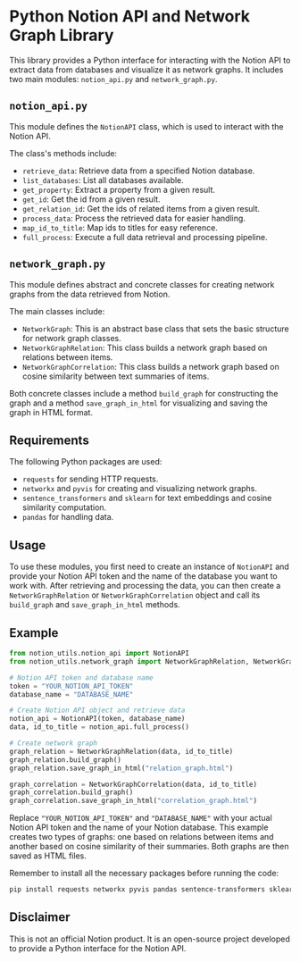 # Python Notion API and Network Graph Library

This library provides a Python interface for interacting with the Notion API to extract data from databases and visualize it as network graphs. It includes two main modules: `notion_api.py` and `network_graph.py`.

## `notion_api.py`

This module defines the `NotionAPI` class, which is used to interact with the Notion API.

The class's methods include:

- `retrieve_data`: Retrieve data from a specified Notion database.
- `list_databases`: List all databases available.
- `get_property`: Extract a property from a given result.
- `get_id`: Get the id from a given result.
- `get_relation_id`: Get the ids of related items from a given result.
- `process_data`: Process the retrieved data for easier handling.
- `map_id_to_title`: Map ids to titles for easy reference.
- `full_process`: Execute a full data retrieval and processing pipeline.

## `network_graph.py`

This module defines abstract and concrete classes for creating network graphs from the data retrieved from Notion.

The main classes include:

- `NetworkGraph`: This is an abstract base class that sets the basic structure for network graph classes.
- `NetworkGraphRelation`: This class builds a network graph based on relations between items.
- `NetworkGraphCorrelation`: This class builds a network graph based on cosine similarity between text summaries of items.

Both concrete classes include a method `build_graph` for constructing the graph and a method `save_graph_in_html` for visualizing and saving the graph in HTML format.

## Requirements

The following Python packages are used:

- `requests` for sending HTTP requests.
- `networkx` and `pyvis` for creating and visualizing network graphs.
- `sentence_transformers` and `sklearn` for text embeddings and cosine similarity computation.
- `pandas` for handling data.

## Usage

To use these modules, you first need to create an instance of `NotionAPI` and provide your Notion API token and the name of the database you want to work with. After retrieving and processing the data, you can then create a `NetworkGraphRelation` or `NetworkGraphCorrelation` object and call its `build_graph` and `save_graph_in_html` methods.

## Example

```python
from notion_utils.notion_api import NotionAPI
from notion_utils.network_graph import NetworkGraphRelation, NetworkGraphCorrelation

# Notion API token and database name
token = "YOUR_NOTION_API_TOKEN"
database_name = "DATABASE_NAME"

# Create Notion API object and retrieve data
notion_api = NotionAPI(token, database_name)
data, id_to_title = notion_api.full_process()

# Create network graph
graph_relation = NetworkGraphRelation(data, id_to_title)
graph_relation.build_graph()
graph_relation.save_graph_in_html("relation_graph.html")

graph_correlation = NetworkGraphCorrelation(data, id_to_title)
graph_correlation.build_graph()
graph_correlation.save_graph_in_html("correlation_graph.html")
```

Replace `"YOUR_NOTION_API_TOKEN"` and `"DATABASE_NAME"` with your actual Notion API token and the name of your Notion database. This example creates two types of graphs: one based on relations between items and another based on cosine similarity of their summaries. Both graphs are then saved as HTML files.

Remember to install all the necessary packages before running the code:

```bash
pip install requests networkx pyvis pandas sentence-transformers sklearn
```

## Disclaimer

This is not an official Notion product. It is an open-source project developed to provide a Python interface for the Notion API.
